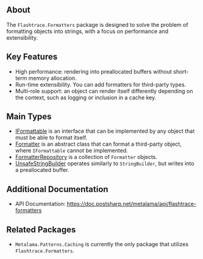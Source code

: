 ## About

The `Flashtrace.Formatters` package is designed to solve the problem of formatting objects into strings, with a focus on performance and extensibility.

## Key Features

* High performance: rendering into preallocated buffers without short-term memory allocation.
* Run-time extensibility. You can add formatters for third-party types.
* Multi-role support: an object can render itself differently depending on the context, such as logging or inclusion in a cache key.

## Main Types

* [IFormattable](https://doc.postsharp.net/metalama/api/flashtrace-formatters-iformattable-1) is an interface that can be implemented by any object that must be able to format itself.
* [Formatter](https://doc.postsharp.net/metalama/api/flashtrace-formatters-formatter-1) is an abstract class that can format a third-party object, where `IFormattable` cannot be implemented.
* [FormatterRepository](https://doc.postsharp.net/metalama/api/flashtrace-formatters-formatterrepository) is a collection of `Formatter` objects.
* [UnsafeStringBuilder](https://doc.postsharp.net/metalama/api/flashtrace-formatters-unsafestringbuilder) operates similarly to `StringBuilder`, but writes into a preallocated buffer.

## Additional Documentation

* API Documentation: https://doc.postsharp.net/metalama/api/flashtrace-formatters

## Related Packages

* `Metalama.Patterns.Caching` is currently the only package that utilizes `Flashtrace.Formatters`.
